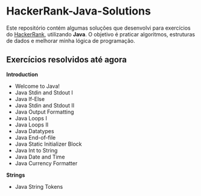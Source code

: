 # HackerRank-Java-Solutions

Este repositório contém algumas soluções que desenvolvi para exercícios do [HackerRank](https://www.hackerrank.com/), utilizando **Java**. 
O objetivo é praticar algoritmos, estruturas de dados e melhorar minha lógica de programação.

## Exercícios resolvidos até agora

**Introduction**
- Welcome to Java!
- Java Stdin and Stdout I
- Java If-Else
- Java Stdin and Stdout II
- Java Output Formatting
- Java Loops I
- Java Loops II
- Java Datatypes
- Java End-of-file
- Java Static Initializer Block
- Java Int to String
- Java Date and Time
- Java Currency Formatter


**Strings**
- Java String Tokens